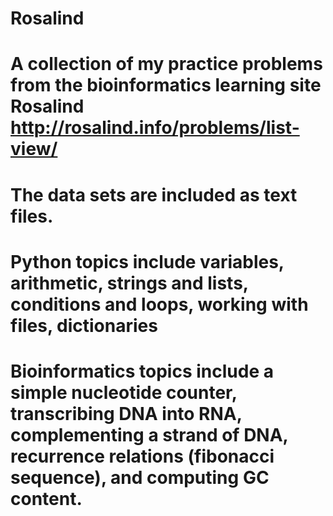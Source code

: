 # Rosalind

# A collection of my practice problems from the bioinformatics learning site Rosalind http://rosalind.info/problems/list-view/
# The data sets are included as text files.

# Python topics include variables, arithmetic, strings and lists, conditions and loops, working with files, dictionaries
# Bioinformatics topics include a simple nucleotide counter, transcribing DNA into RNA, complementing a strand of DNA, recurrence relations (fibonacci sequence), and computing GC content.
